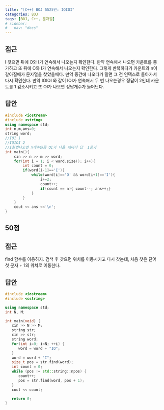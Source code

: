 ```yaml
---
title: "[C++] BOJ 5525번: IOIOI"
categories: BOJ
tags: [BOJ, C++, 문자열]
# sidebar:
#   nav: "docs"
---
```



## 접근

I 찾으면 뒤에 O와 I가 연속해서 나오는지 확인한다. 만약 연속해서 나오면 카운트를 증가하고 또 뒤에 O와 I가 연속해서 나오는지 확인한다. 그렇게 반복하다가 카운트와 n이 같아질때가 문자열을 찾았을때다. 만약 중간에 나오다가 말면 그 전 인덱스로 돌아가서 다시 확인한다. 만약 IOIOI 와 같이 IOI가 연속해서 두 번 나오는경우 정답이 2인데 카운트를 1 감소시키고 또 OI가 나오면 정답개수가 늘어난다.

## 답안

```cpp
#include <iostream>
#include <string>
using namespace std;
int n,m,ans=0;
string word;
//IOI 1
//IOIOI 2
//I한번나오면 n개수만큼 OI가 나올 때마다 답  1증가
int main(){
    cin >> n >> m >> word;
    for(int i = 1; i < word.size(); i++){
        int count = 0;
        if(word[i-1]=='I'){
            while(word[i]=='O' && word[i+1]=='I'){
                i+=2;
                count++;
                if(count == n){ count--; ans++;}
            }
        }
    }
    cout << ans <<'\n';
}
```

## 50점

## 접근

find 함수를 이용하자. 검색 후 찾으면 위치를 이동시키고 다시 찾는데, 처음 찾은 단어 첫 문자 + 1의 위치로 이동한다.

## 답안

```cpp
#include <iostream>
#include <cstring>

using namespace std;
int N, M;

int main(void) {
   cin >> N >> M;
   string str;
   cin >> str;
   string word;
   for(int i=0; i<N; ++i) {
      word = word + "IO";
   }
   word = word + "I";
   size_t pos = str.find(word);
   int count = 0;
   while (pos != std::string::npos) {
      count++;
      pos = str.find(word, pos + 1);
   }
   cout << count;

   return 0;
}
```